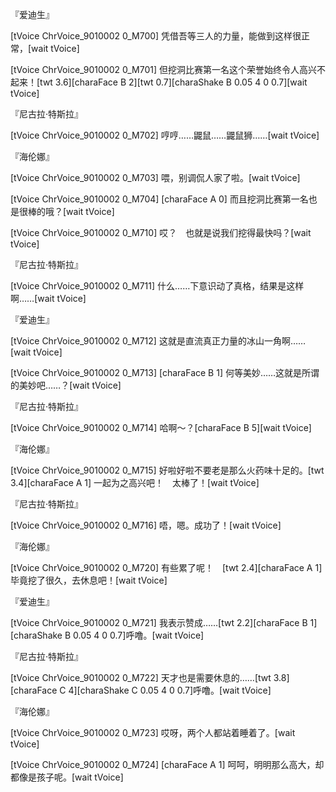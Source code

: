 『爱迪生』

[tVoice ChrVoice_9010002 0_M700]
凭借吾等三人的力量，能做到这样很正常，[wait tVoice]

[tVoice ChrVoice_9010002 0_M701]
但挖洞比赛第一名这个荣誉始终令人高兴不起来！[twt 3.6][charaFace B 2][twt 0.7][charaShake B 0.05 4 0 0.7][wait tVoice]

『尼古拉·特斯拉』

[tVoice ChrVoice_9010002 0_M702]
哼哼……鼹鼠……鼹鼠狮……[wait tVoice]

『海伦娜』

[tVoice ChrVoice_9010002 0_M703]
喂，别调侃人家了啦。[wait tVoice]

[tVoice ChrVoice_9010002 0_M704]
[charaFace A 0]
而且挖洞比赛第一名也是很棒的哦？[wait tVoice]

[tVoice ChrVoice_9010002 0_M710]
哎？　也就是说我们挖得最快吗？[wait tVoice]

『尼古拉·特斯拉』

[tVoice ChrVoice_9010002 0_M711]
什么……下意识动了真格，结果是这样啊……[wait tVoice]

『爱迪生』

[tVoice ChrVoice_9010002 0_M712]
这就是直流真正力量的冰山一角啊……[wait tVoice]

[tVoice ChrVoice_9010002 0_M713]
[charaFace B 1]
何等美妙……这就是所谓的美妙吧……？[wait tVoice]

『尼古拉·特斯拉』

[tVoice ChrVoice_9010002 0_M714]
哈啊～？[charaFace B 5][wait tVoice]

『海伦娜』

[tVoice ChrVoice_9010002 0_M715]
好啦好啦不要老是那么火药味十足的。[twt 3.4][charaFace A 1]
一起为之高兴吧！　太棒了！[wait tVoice]

『尼古拉·特斯拉』

[tVoice ChrVoice_9010002 0_M716]
唔，嗯。成功了！[wait tVoice]

『海伦娜』

[tVoice ChrVoice_9010002 0_M720]
有些累了呢！　[twt 2.4][charaFace A 1]
毕竟挖了很久，去休息吧！[wait tVoice]

『爱迪生』

[tVoice ChrVoice_9010002 0_M721]
我表示赞成……[twt 2.2][charaFace B 1][charaShake B 0.05 4 0 0.7]呼噜。[wait tVoice]

『尼古拉·特斯拉』

[tVoice ChrVoice_9010002 0_M722]
天才也是需要休息的……[twt 3.8][charaFace C 4][charaShake C 0.05 4 0 0.7]呼噜。[wait tVoice]

『海伦娜』

[tVoice ChrVoice_9010002 0_M723]
哎呀，两个人都站着睡着了。[wait tVoice]

[tVoice ChrVoice_9010002 0_M724]
[charaFace A 1]
呵呵，明明那么高大，却都像是孩子呢。[wait tVoice]


